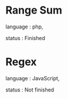 # Range Sum
language : php, 

status : Finished


# Regex
language : JavaScript,

status : Not finished

